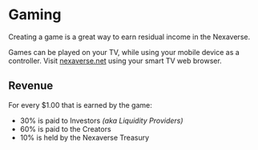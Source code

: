 # Gaming

Creating a game is a great way to earn residual income in the Nexaverse.

Games can be played on your TV, while using your mobile device as a controller. Visit [nexaverse.net](https://nexaverse.net) using your smart TV web browser.

## Revenue

For every $1.00 that is earned by the game:
- 30% is paid to Investors _(aka Liquidity Providers)_
- 60% is paid to the Creators
- 10% is held by the Nexaverse Treasury
